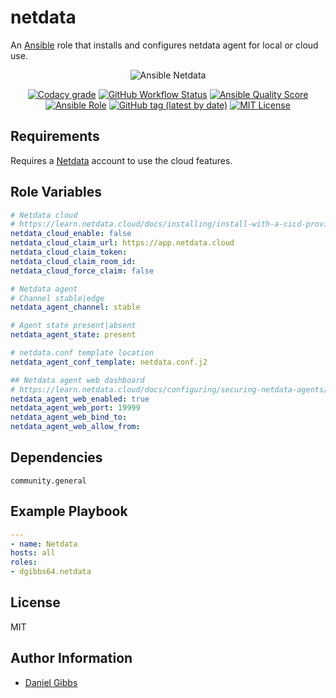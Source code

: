 # netdata

An [Ansible](https://www.ansible.com) role that installs and configures netdata agent for local or cloud use.

<p align="center">
  <img src="https://github-production-user-asset-6210df.s3.amazonaws.com/4478206/248550959-b4dc7485-34bb-4915-94dc-25ec4df79a68.jpg" alt="Ansible Netdata"></a>
<br>
</p>
<p align="center">
<a href="https://app.codacy.com/gh/dgibbs64/ansible-role-netdata"><img src="https://img.shields.io/codacy/grade/1a892d499efd4dabb73beffa8d64ed01?logo=codacy&style=flat-square" alt="Codacy grade"></a>
<a href="https://github.com/dgibbs64/ansible-role-netdata/actions/workflows/molecule.yml"><img alt="GitHub Workflow Status" src="https://img.shields.io/github/actions/workflow/status/dgibbs64/ansible-role-netdata/molecule.yml?label=molecule&logo=ansible&style=flat-square"></a>
<a href="https://galaxy.ansible.com/dgibbs64/netdata"><img alt="Ansible Quality Score" src="https://img.shields.io/ansible/quality/60605?logo=ansible&style=flat-square"></a>
<a href="https://galaxy.ansible.com/dgibbs64/netdata"><img alt="Ansible Role" src="https://img.shields.io/ansible/role/d/60605?color=EE0000&logo=ansible&style=flat-square"></a>
<a href="https://galaxy.ansible.com/dgibbs64/netdata"><img alt="GitHub tag (latest by date)" src="https://img.shields.io/github/v/tag/dgibbs64/ansible-role-netdata?color=EE0000&label=release&logo=ansible&style=flat-square"></a>
<a href="https://github.com/dgibbs64/ansible-role-netdata/blob/main/LICENSE.md"><img src="https://img.shields.io/github/license/gameservermanagers/docker-steamcmd?style=flat-square" alt="MIT License"></a>
</p>

## Requirements

Requires a <a href="https://www.netdata.cloud">Netdata</a> account to use the cloud features.

## Role Variables

```yaml
# Netdata cloud
# https://learn.netdata.cloud/docs/installing/install-with-a-cicd-provisioning-system/ansible#edit-the-varsmainyml-file
netdata_cloud_enable: false
netdata_cloud_claim_url: https://app.netdata.cloud
netdata_cloud_claim_token:
netdata_cloud_claim_room_id:
netdata_cloud_force_claim: false

# Netdata agent
# Channel stable|edge
netdata_agent_channel: stable

# Agent state present|absent
netdata_agent_state: present

# netdata.conf template location
netdata_agent_conf_template: netdata.conf.j2

## Netdata agent web dashboard
# https://learn.netdata.cloud/docs/configuring/securing-netdata-agents/
netdata_agent_web_enabled: true
netdata_agent_web_port: 19999
netdata_agent_web_bind_to:
netdata_agent_web_allow_from:
```

## Dependencies

```
community.general
```

## Example Playbook

```yaml
---
- name: Netdata
hosts: all
roles:
- dgibbs64.netdata
```

## License

MIT

## Author Information

- [Daniel Gibbs](https://danielgibbs.co.uk)
